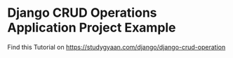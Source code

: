 # Django CRUD Operations Application Project Example

Find this Tutorial on https://studygyaan.com/django/django-crud-operation
